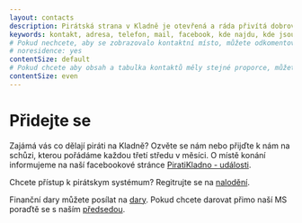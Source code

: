 ```yaml
---
layout: contacts
description: Pirátská strana v Kladně je otevřená a ráda přivítá dobrovolníky a odpoví na dotazy kritiků.
keywords: kontakt, adresa, telefon, mail, facebook, kde najdu, kde jsou
# Pokud nechcete, aby se zobrazovalo kontaktní místo, můžete odkomentovat následující řádek:
# noresidence: yes
contentSize: default
# Pokud chcete aby obsah a tabulka kontaktů měly stejné proporce, můžete použít:
contentSize: even
---
```


<div class="o-section-header o-section-header--indented">
  <h1 class="t-h2-alt">Přidejte se</h1>
</div>

Zajámá vás co dělají piráti na Kladně? Ozvěte se nám nebo přijďte k nám na schůzi, kterou pořádáme každou třetí středu v měsíci. O místě konání informujeme na naší facebookové stránce [PiratiKladno - události](https://www.facebook.com/pg/PiratiKladno/events/).

Chcete přístup k pirátskym systémum? Regitrujte se na [nalodění](/zajemci/).

Finanční dary můžete posílat na [dary](https://dary.pirati.cz).
Pokud chcete darovat přimo naší MS poraďtě se s naším [předsedou](/lide/radek-cernohous/).
